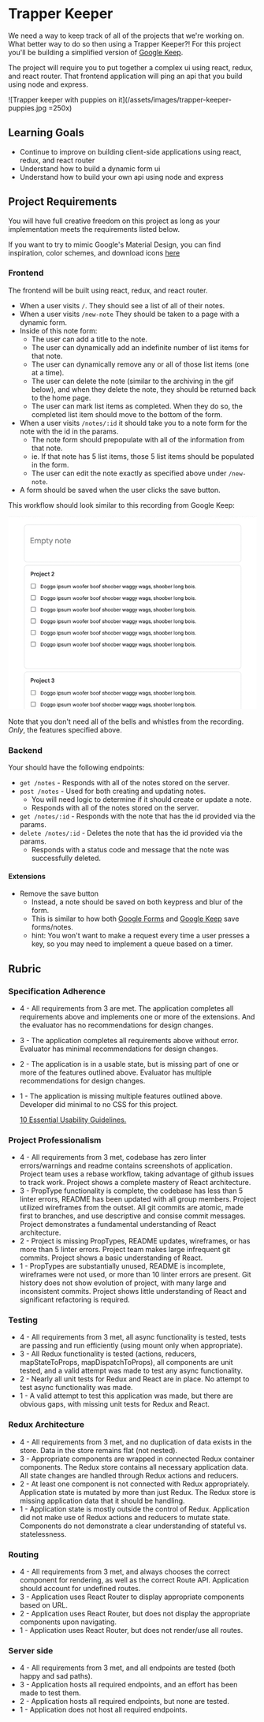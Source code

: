 # Trapper Keeper

We need a way to keep track of all of the projects that we're working on. What better way to do so then using a
Trapper Keeper?! For this project you'll be building a simplified version of [Google Keep](https://keep.google.com).

The project will require you to put together a complex ui using react, redux, and react router. That frontend 
application will ping an api that you build using node and express.

![Trapper keeper with puppies on it](/assets/images/trapper-keeper-puppies.jpg =250x)

## Learning Goals

* Continue to improve on building client-side applications using react, redux, and react router
* Understand how to build a dynamic form ui
* Understand how to build your own api using node and express

## Project Requirements

You will have full creative freedom on this project as long as your implementation meets the requirements listed below.

If you want to try to mimic Google's Material Design, you can find inspiration, color schemes, and download icons [here](https://material.io/) 

### Frontend

The frontend will be built using react, redux, and react router.

  * When a user visits `/`. They should see a list of all of their notes.
  * When a user visits `/new-note` They should be taken to a page with a dynamic form.
  * Inside of this note form:
    * The user can add a title to the note.
    * The user can dynamically add an indefinite number of list items for that note.
    * The user can dynamically remove any or all of those list items (one at a time).
    * The user can delete the note (similar to the archiving in the gif below), and when they delete the note, they should be returned back to the home page.
    * The user can mark list items as completed. When they do so, the completed list item should move to the bottom of the form.
  * When a user visits `/notes/:id` it should take you to a note form for the note with the id in the params.
    * The note form should prepopulate with all of the information from that note.
    * ie. If that note has 5 list items, those 5 list items should be populated in the form.
    * The user can edit the note exactly as specified above under `/new-note`.
  * A form should be saved when the user clicks the save button.

This workflow should look similar to this recording from Google Keep:

![Google Keep Workflow](/assets/images/google-keep.gif)

Note that you don't need all of the bells and whistles from the recording. *Only*, the features specified above.

### Backend

Your should have the following endpoints:

  * `get /notes` - Responds with all of the notes stored on the server.
  * `post /notes` - Used for both creating and updating notes.
    * You will need logic to determine if it should create or update a note.
    * Responds with all of the notes stored on the server.
  * `get /notes/:id` - Responds with the note that has the id provided via the params.
  * `delete /notes/:id` - Deletes the note that has the id provided via the params.
    * Responds with a status code and message that the note was successfully deleted.

#### Extensions
  * Remove the save button
    * Instead, a note should be saved on both keypress and blur of the form.
    * This is similar to how both [Google Forms](https://docs.google.com/forms) and [Google Keep](https://keep.google.com) save forms/notes.
    * hint: You won't want to make a request every time a user presses a key, so you may need to implement a queue based on a timer.

## Rubric

### Specification Adherence

* 4 - All requirements from 3 are met. The application completes all requirements above and implements one or
  more of the extensions. And the evaluator has no recommendations for design changes.
* 3 - The application completes all requirements above without error. Evaluator has minimal
  recommendations for design changes.
* 2 - The application is in a usable state, but is missing part of one or more of the 
  features outlined above. Evaluator has multiple recommendations for design
  changes.
* 1 - The application is missing multiple features outlined above. Developer did
  minimal to no CSS for this project.
  
  [10 Essential Usability Guidelines.](https://speckyboy.com/10-essential-web-application-usability-guidelines/)

### Project Professionalism

* 4 - All requirements from 3 met, codebase has zero linter errors/warnings and
  readme contains screenshots of application. Project team uses a rebase
  workflow, taking advantage of github issues to track work. Project shows a
  complete mastery of React architecture.
* 3 - PropType functionality is complete, the codebase has less than 5 linter
  errors, README has been updated with all group members. Project utilized
  wireframes from the outset. All git commits are atomic, made first to
  branches, and use descriptive and consise commit messages. Project
  demonstrates a fundamental understanding of React architecture.
* 2 - Project is missing PropTypes, README updates, wireframes, or has more
  than 5 linter errors. Project team makes large infrequent git commits.
  Project shows a basic understanding of React.
* 1 - PropTypes are substantially unused, README is incomplete, wireframes were
  not used, or more than 10 linter errors are present. Git history does not show
  evolution of project, with many large and inconsistent commits. Project shows
  little understanding of React and significant refactoring is required.

### Testing

* 4 - All requirements from 3 met, all async functionality is tested, tests are
  passing and run efficiently (using mount only when appropriate).
* 3 - All Redux functionality is tested (actions, reducers, mapStateToProps, mapDispatchToProps), all
  components are unit tested, and a valid attempt was made to test any async
  functionality.
* 2 - Nearly all unit tests for Redux and React are in place. No attempt to test
  async functionality was made.
* 1 - A valid attempt to test this application was made, but there are obvious
  gaps, with missing unit tests for Redux and React.

### Redux Architecture

* 4 - All requirements from 3 met, and no duplication of data exists in the
  store. Data in the store remains flat (not nested).
* 3 - Appropriate components are wrapped in connected Redux container components. The Redux store contains all necessary application data. All state changes are handled through Redux actions and reducers.
* 2 - At least one component is not connected with Redux appropriately. Application state is mutated by more than just Redux. The Redux store is missing application data that it should be handling.
* 1 - Application state is mostly outside the control of Redux. Application did not make use of Redux actions and reducers to mutate state. Components do not demonstrate a clear understanding of stateful vs. statelessness.

### Routing

* 4 - All requirements from 3 met, and always chooses the correct component for
  rendering, as well as the correct Route API. Application should account for
  undefined routes.
* 3 - Application uses React Router to display appropriate components based on URL.
* 2 - Application uses React Router, but does not display the appropriate components upon navigating.
* 1 - Application uses React Router, but does not render/use all routes.

### Server side

* 4 - All requirements from 3 met, and all endpoints are tested (both happy and sad paths).
* 3 - Application hosts all required endpoints, and an effort has been made to test them.
* 2 - Application hosts all required endpoints, but none are tested.
* 1 - Application does not host all required endpoints.

